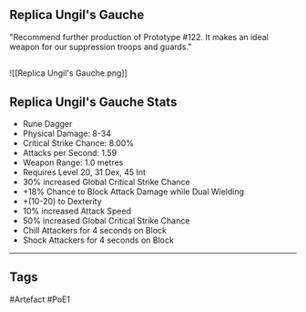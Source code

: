 ## Replica Ungil's Gauche
"Recommend further production of Prototype #122. It makes
an ideal weapon for our suppression troops and guards."
##
![[Replica Ungil's Gauche.png]]
## Replica Ungil's Gauche Stats
- Rune Dagger
- Physical Damage: 8-34
- Critical Strike Chance: 8.00%
- Attacks per Second: 1.59
- Weapon Range: 1.0 metres
- Requires Level 20, 31 Dex, 45 Int
- 30% increased Global Critical Strike Chance
- +18% Chance to Block Attack Damage while Dual Wielding
- +(10-20) to Dexterity
- 10% increased Attack Speed
- 50% increased Global Critical Strike Chance
- Chill Attackers for 4 seconds on Block
- Shock Attackers for 4 seconds on Block


---
## Tags
#Artefact
#PoE1